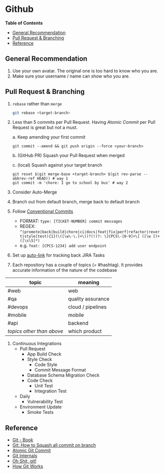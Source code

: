 # Github <!-- omit in toc -->

**Table of Contents**

- [General Recommendation](#general-recommendation)
- [Pull Request \& Branching](#pull-request--branching)
- [Reference](#reference)

## General Recommendation

1. Use your own avatar. The original one is too hard to know who you are.
2. Make sure your username / name can show who you are.

## Pull Request & Branching

1.  `rebase` rather than `merge`

    ```bash
    git rebase <target-branch>
    ```

2.  Less than 5 commits per Pull Request.
    Having _Atomic Commit_ per Pull Request is great but not a must.

    a. Keep amending your first commit

        git commit --amend && git push origin --force <your-branch>

    b. (GitHub PR) Squash your Pull Request when merged

    c. (local) Squash against your target branch

        git reset $(git merge-base <target-branch> $(git rev-parse --abbrev-ref HEAD)) # way 1
        git commit -m 'chore: I go to school by bus' # way 2

3.  Consider Auto-Merge
4.  Branch out from default branch, merge back to default branch
5.  Follow [Conventional Commits](https://www.conventionalcommits.org/)
    - FORMAT: `type: [TICKET-NUMBER] commit messages`
    - REGEX: `^(promote|back|build|chore|ci|docs|feat|fix|perf|refactor|revert|style|test){1}(\([\w\-\.]+\))?(!)?: \[CPCS\-[0-9]+\] ([\w ])+([\s\S]*)`
    - e.g. `feat: [CPCS-1234] add user endpoint`
6.  Set up [auto-link](https://docs.github.com/en/repositories/managing-your-repositorys-settings-and-features/managing-repository-settings/configuring-autolinks-to-reference-external-resources) for tracking back JIRA Tasks
7.  Each repository has a couple of topics (= #hashtag). It provides accurate information of the nature of the codebase

| **topic**                 | **meaning**       |
|---------------------------|-------------------|
| #web                      | web               |
| #qa                       | quality assurance |
| #devops                   | cloud / pipelines |
| #mobile                   | mobile            |
| #api                      | backend           |
| *topics other than above* | which product     |

1.  Continuous Integrations
    - Pull Request
      - App Build Check
      - Style Check
        - Code Style
        - Commit Message Format
      - Database Schema Migration Check
      - Code Check
        - Unit Test
        - Integration Test
    - Daily
      - Vulnerability Test
    - Environment Update
      - Smoke Tests

## Reference

- [Git - Book](https://git-scm.com/book "https://git-scm.com/book")
- [Git: How to Squash all commit on branch](https://stackoverflow.com/questions/25356810/git-how-to-squash-all-commits-on-branch "https://stackoverflow.com/questions/25356810/git-how-to-squash-all-commits-on-branch")
- [Atomic Git Commit](https://www.aleksandrhovhannisyan.com/blog/atomic-git-commits "https://www.aleksandrhovhannisyan.com/blog/atomic-git-commits")
- [Git Internals](https://github.com/pluralsight/git-internals-pdf "https://github.com/pluralsight/git-internals-pdf")
- [Oh Shit, git!](https://wizardzines.com/zines/oh-shit-git "https://wizardzines.com/zines/oh-shit-git/")
- [How Git Works](https://wizardzines.com/zines/git "https://wizardzines.com/zines/git")
